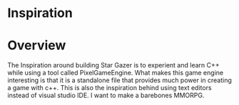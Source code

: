 # Inspiration

# Overview
The Inspiration around building Star Gazer is to experient and learn C++ while using a tool called PixelGameEngine. What makes this game engine interesting is that it is a standalone file that provides much power in creating a game with c++. This is also the inspiration behind using text editors instead of visual studio IDE. I want to make a barebones MMORPG.